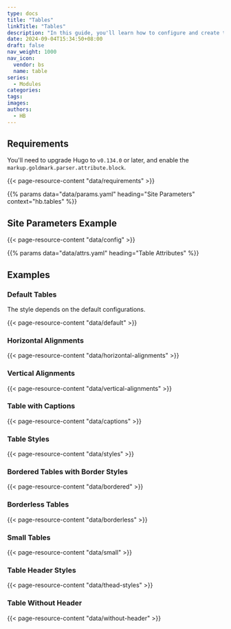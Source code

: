 ```yaml
---
type: docs
title: "Tables"
linkTitle: "Tables"
description: "In this guide, you'll learn how to configure and create tables."
date: 2024-09-04T15:34:50+08:00
draft: false
nav_weight: 1000
nav_icon:
  vendor: bs
  name: table
series:
  - Modules
categories:
tags:
images:
authors:
  - HB
---
```


## Requirements

You'll need to upgrade Hugo to `v0.134.0` or later, and enable the `markup.goldmark.parser.attribute.block`.

{{< page-resource-content "data/requirements" >}}

{{% params data="data/params.yaml" heading="Site Parameters" context="hb.tables" %}}

## Site Parameters Example

{{< page-resource-content "data/config" >}}

{{% params data="data/attrs.yaml" heading="Table Attributes" %}}

## Examples

### Default Tables

The style depends on the default configurations.

{{< page-resource-content "data/default" >}}

### Horizontal Alignments

{{< page-resource-content "data/horizontal-alignments" >}}

### Vertical Alignments

{{< page-resource-content "data/vertical-alignments" >}}

### Table with Captions

{{< page-resource-content "data/captions" >}}

### Table Styles

{{< page-resource-content "data/styles" >}}

### Bordered Tables with Border Styles

{{< page-resource-content "data/bordered" >}}

### Borderless Tables

{{< page-resource-content "data/borderless" >}}

### Small Tables

{{< page-resource-content "data/small" >}}

### Table Header Styles

{{< page-resource-content "data/thead-styles" >}}

### Table Without Header

{{< page-resource-content "data/without-header" >}}
